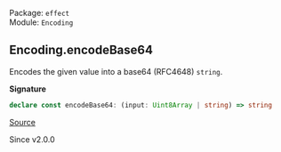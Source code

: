 Package: `effect`<br />
Module: `Encoding`<br />

## Encoding.encodeBase64

Encodes the given value into a base64 (RFC4648) `string`.

**Signature**

```ts
declare const encodeBase64: (input: Uint8Array | string) => string
```

[Source](https://github.com/Effect-TS/effect/tree/main/packages/effect/src/Encoding.ts#L22)

Since v2.0.0